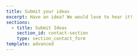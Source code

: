 ```yaml
---
title: Submit your ideas
excerpt: Have an idea? We would love to hear it!
sections:
  - title: Submit Ideas
    section_id: contact-section
    type: section_contact_form
template: advanced
---
```

